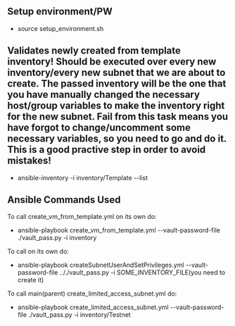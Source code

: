 ## Setup environment/PW
* source setup_environment.sh

## Validates newly created from template inventory! Should be executed over every new inventory/every new subnet that we are about to create. The passed inventory will be the one that you have manually changed the necessary host/group variables to make the inventory right for the new subnet. Fail from this task means you have forgot to change/uncomment some necessary variables, so you need to go and do it. This is a good practive step in order to avoid mistakes!
* ansible-inventory -i inventory/Template --list 

## Ansible Commands Used
To call create_vm_from_template.yml on its own do: 
* ansible-playbook create_vm_from_template.yml --vault-password-file ./vault_pass.py -i inventory

To call on its own do:
* ansible-playbook  createSubnetUserAndSetPrivileges.yml --vault-password-file .././vault_pass.py -i SOME_INVENTORY_FILE(you need to create it)

To call main(parent) create_limited_access_subnet.yml do:
* ansible-playbook create_limited_access_subnet.yml --vault-password-file ./vault_pass.py -i inventory/Testnet 
